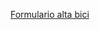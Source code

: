 
[Formulario alta bici](https://docs.google.com/forms/d/e/1FAIpQLSc3H8aE0YD6kwNePHEBuySMGxztKvDdMOG63OcO8aFFL2f2nQ/viewform "Form")